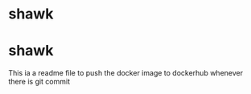 # shawk
# shawk
This ia a readme file to push the docker image to dockerhub whenever there is git commit

